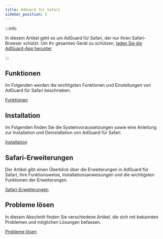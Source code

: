 ```yaml
---
title: AdGuard für Safari
sidebar_position: 2
---
```


:::info

In diesem Artikel geht es um AdGuard für Safari, der nur Ihren Safari-Browser schützt. Um Ihr gesamtes Gerät zu schützen, [laden Sie die AdGuard-App herunter](https://agrd.io/download-kb-adblock)

:::

## Funktionen

Im Folgenden werden die wichtigsten Funktionen und Einstellungen von AdGuard für Safari beschrieben.

[Funktionen](/adguard-for-safari/features/features.md)

## Installation

Im Folgenden finden Sie die Systemvoraussetzungen sowie eine Anleitung zur Installation und Deinstallation von AdGuard für Safari.

[Installation](/adguard-for-safari/installation.md)

## Safari-Erweiterungen

Der Artikel gibt einen Überblick über die Erweiterungen in AdGuard für Safari, ihre Funktionsweise, Installationsanweisungen und die wichtigsten Funktionen der Erweiterungen.

[Safari-Erweiterungen](/adguard-for-safari/extensions.md)

## Probleme lösen

In diesem Abschnitt finden Sie verschiedene Artikel, die sich mit bekannten Problemen und möglichen Lösungen befassen.

[Probleme lösen](/adguard-for-safari/solving-problems/solving-problems.md)
